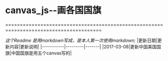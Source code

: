 # canvas_js--画各国国旗
=======================================================================================

*这个Readme 是用markdown写成，是本人第一次使用markdown;*
|更新日期|更新内容|更新说明|
|-----------|---------|-------|
|2017-03-08|更新中国美国国旗|中国国旗是用五个canvas写的|
